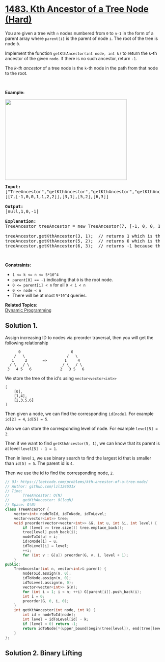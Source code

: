 # [1483. Kth Ancestor of a Tree Node (Hard)](https://leetcode.com/problems/kth-ancestor-of-a-tree-node/)

<p>You are given a tree with&nbsp;<code>n</code>&nbsp;nodes numbered from&nbsp;<code>0</code>&nbsp;to&nbsp;<code>n-1</code>&nbsp;in the form of a parent array where <code>parent[i]</code>&nbsp;is the parent of node <code>i</code>. The root of the tree is node <code>0</code>.</p>

<p>Implement the function&nbsp;<code>getKthAncestor</code><code>(int node, int k)</code>&nbsp;to return the <code>k</code>-th ancestor of the given&nbsp;<code>node</code>. If there is no such ancestor, return&nbsp;<code>-1</code>.</p>

<p>The&nbsp;<em>k-th&nbsp;</em><em>ancestor</em>&nbsp;of a tree node is the <code>k</code>-th node&nbsp;in the path&nbsp;from that node to the root.</p>

<p>&nbsp;</p>

<p><strong>Example:</strong></p>

<p><strong><img alt="" src="https://assets.leetcode.com/uploads/2019/08/28/1528_ex1.png" style="width: 396px; height: 262px;"></strong></p>

<pre><b>Input:</b>
["TreeAncestor","getKthAncestor","getKthAncestor","getKthAncestor"]
[[7,[-1,0,0,1,1,2,2]],[3,1],[5,2],[6,3]]

<b>Output:</b>
[null,1,0,-1]

<b>Explanation:</b>
TreeAncestor treeAncestor = new TreeAncestor(7, [-1, 0, 0, 1, 1, 2, 2]);

treeAncestor.getKthAncestor(3, 1);  // returns 1 which is the parent of 3
treeAncestor.getKthAncestor(5, 2);  // returns 0 which is the grandparent of 5
treeAncestor.getKthAncestor(6, 3);  // returns -1 because there is no such ancestor
</pre>

<p>&nbsp;</p>
<p><strong>Constraints:</strong></p>

<ul>
	<li><code>1 &lt;= k &lt;=&nbsp;n &lt;= 5*10^4</code></li>
	<li><code>parent[0] == -1</code>&nbsp;indicating that&nbsp;<code>0</code>&nbsp;is the root node.</li>
	<li><code>0 &lt;= parent[i] &lt; n</code>&nbsp;for all&nbsp;<code>0 &lt;&nbsp;i &lt; n</code></li>
	<li><code>0 &lt;= node &lt; n</code></li>
	<li>There will be at most <code>5*10^4</code> queries.</li>
</ul>

**Related Topics**:  
[Dynamic Programming](https://leetcode.com/tag/dynamic-programming/)

## Solution 1.

Assign increasing ID to nodes via preorder traversal, then you will get the following relationship

```
      0                       0
    /   \                   /   \
   1     2       =>        1     4
  / \   / \               / \   / \
 3   4 5   6             2   3 5   6
```

We store the tree of the id's using `vector<vector<int>>`

```
[
    [0],
    [1,4],
    [2,3,5,6]
]
```

Then given a node, we can find the corresponding `id[node]`. For example `id[2] = 4`, `id[5] = 5`.

Also we can store the corresponding level of node. For example `level[5] = 2`.

Then if we want to find `getKthAncestor(5, 1)`, we can know that its parent is at level `level[5] - 1 = 1`.

Then in level `1`, we use binary search to find the largest id that is smaller than `id[5] = 5`. The parent id is `4`.

Then we use the id to find the corresponding node, `2`.

```cpp
// OJ: https://leetcode.com/problems/kth-ancestor-of-a-tree-node/
// Author: github.com/lzl124631x
// Time:
//      TreeAncestor: O(N)
//      getKthAncestor: O(logN)
// Space: O(N)
class TreeAncestor {
    vector<int> nodeToId, idToNode, idToLevel;
    vector<vector<int>> tree;
    void preorder(vector<vector<int>> &G, int u, int &i, int level) {
        if (level >= tree.size()) tree.emplace_back();
        tree[level].push_back(i);
        nodeToId[u] = i;
        idToNode[i] = u;
        idToLevel[i] = level;
        ++i;
        for (int v : G[u]) preorder(G, v, i, level + 1);
    }
public:
    TreeAncestor(int n, vector<int>& parent) {
        nodeToId.assign(n, 0);
        idToNode.assign(n, 0);
        idToLevel.assign(n, 0);
        vector<vector<int>> G(n);
        for (int i = 1; i < n; ++i) G[parent[i]].push_back(i);
        int i = 0;
        preorder(G, 0, i, 0);
    }
    int getKthAncestor(int node, int k) {
        int id = nodeToId[node];
        int level = idToLevel[id] - k;
        if (level < 0) return -1;
        return idToNode[*(upper_bound(begin(tree[level]), end(tree[level]), id) - 1)];
    }
};
```

## Solution 2. Binary Lifting